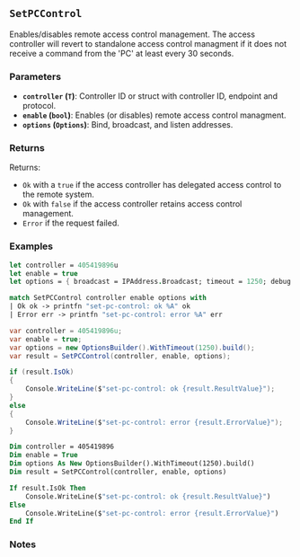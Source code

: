 ## `SetPCControl`

Enables/disables remote access control management. The access controller will revert to standalone access
control managment if it does not receive a command from the 'PC' at least every 30 seconds.


### Parameters
- **`controller` (`T`)**: Controller ID or struct with controller ID, endpoint and protocol.
- **`enable` (`bool`)**: Enables (or disables) remote access control managment.
- **`options` (`Options`)**: Bind, broadcast, and listen addresses.

### Returns

Returns:
- `Ok` with a `true` if the access controller has delegated access control to the remote system.
- `Ok` with `false`  if the access controller retains access control management.
- `Error` if the request failed.

### Examples

```fsharp
let controller = 405419896u
let enable = true
let options = { broadcast = IPAddress.Broadcast; timeout = 1250; debug = true }

match SetPCControl controller enable options with
| Ok ok -> printfn "set-pc-control: ok %A" ok
| Error err -> printfn "set-pc-control: error %A" err
```

```csharp
var controller = 405419896u;
var enable = true;
var options = new OptionsBuilder().WithTimeout(1250).build();
var result = SetPCControl(controller, enable, options);

if (result.IsOk)
{
    Console.WriteLine($"set-pc-control: ok {result.ResultValue}");
}
else
{
    Console.WriteLine($"set-pc-control: error {result.ErrorValue}");
}
```

```vb
Dim controller = 405419896
Dim enable = True
Dim options As New OptionsBuilder().WithTimeout(1250).build()
Dim result = SetPCControl(controller, enable, options)

If result.IsOk Then
    Console.WriteLine($"set-pc-control: ok {result.ResultValue}")
Else
    Console.WriteLine($"set-pc-control: error {result.ErrorValue}")
End If
```

### Notes
